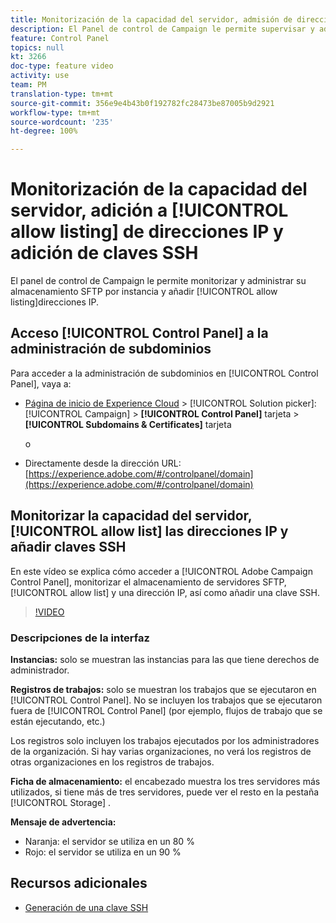 ```yaml
---
title: Monitorización de la capacidad del servidor, admisión de direcciones IP y adición de claves SSH
description: El Panel de control de Campaign le permite supervisar y administrar su almacenamiento SFTP por instancia y añadir direcciones IP a listas de permitidos.
feature: Control Panel
topics: null
kt: 3266
doc-type: feature video
activity: use
team: PM
translation-type: tm+mt
source-git-commit: 356e9e4b43b0f192782fc28473be87005b9d2921
workflow-type: tm+mt
source-wordcount: '235'
ht-degree: 100%

---
```



# Monitorización de la capacidad del servidor, adición a [!UICONTROL allow listing] de direcciones IP y adición de claves SSH

El panel de control de Campaign le permite monitorizar y administrar su almacenamiento SFTP por instancia y añadir [!UICONTROL allow listing]direcciones IP.

## Acceso [!UICONTROL Control Panel] a la administración de subdominios

Para acceder a la administración de subdominios en [!UICONTROL Control Panel], vaya a:

* [Página de inicio de Experience Cloud](https://experience.adobe.com/#/home) > [!UICONTROL Solution picker]: [!UICONTROL Campaign] > **[!UICONTROL Control Panel]** tarjeta > **[!UICONTROL Subdomains & Certificates]** tarjeta

   o
* Directamente desde la dirección URL: [https://experience.adobe.com/#/controlpanel/domain](https://experience.adobe.com/#/controlpanel/domain)

## Monitorizar la capacidad del servidor, [!UICONTROL allow list] las direcciones IP y añadir claves SSH

En este vídeo se explica cómo acceder a [!UICONTROL Adobe Campaign Control Panel], monitorizar el almacenamiento de servidores SFTP, [!UICONTROL allow list] y una dirección IP, así como añadir una clave SSH.

>[!VIDEO](https://video.tv.adobe.com/v/27270?quality=12)

### Descripciones de la interfaz

**Instancias:** solo se muestran las instancias para las que tiene derechos de administrador.

**Registros de trabajos:** solo se muestran los trabajos que se ejecutaron en [!UICONTROL Control Panel]. No se incluyen los trabajos que se ejecutaron fuera de [!UICONTROL Control Panel] (por ejemplo, flujos de trabajo que se están ejecutando, etc.)

Los registros solo incluyen los trabajos ejecutados por los administradores de la organización. Si hay varias organizaciones, no verá los registros de otras organizaciones en los registros de trabajos.

**Ficha de almacenamiento:** el encabezado muestra los tres servidores más utilizados, si tiene más de tres servidores, puede ver el resto en la pestaña [!UICONTROL Storage] .

**Mensaje de advertencia:**

* Naranja: el servidor se utiliza en un 80 %
* Rojo: el servidor se utiliza en un 90 %

## Recursos adicionales

* [Generación de una clave SSH](./generate-ssh-key.md)
